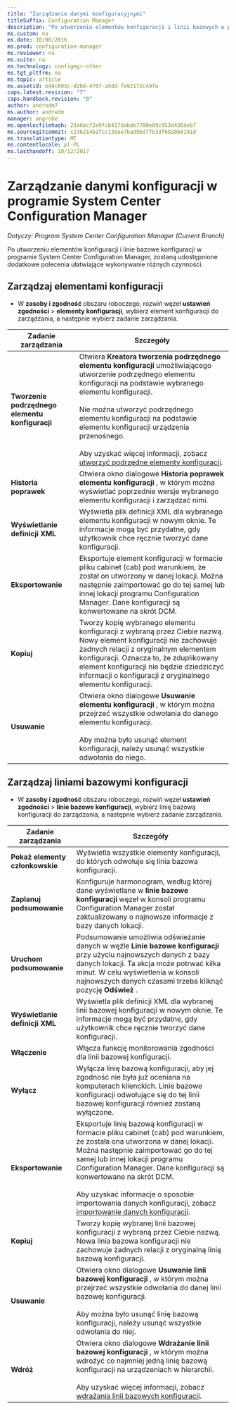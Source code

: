 ```yaml
---
title: "Zarządzanie danymi konfiguracyjnymi"
titleSuffix: Configuration Manager
description: "Po utworzeniu elementów konfiguracji i linii bazowych w programie System Center Configuration Manager, należy używać innych poleceń, można wykonywać różne akcje."
ms.custom: na
ms.date: 10/06/2016
ms.prod: configuration-manager
ms.reviewer: na
ms.suite: na
ms.technology: configmgr-other
ms.tgt_pltfrm: na
ms.topic: article
ms.assetid: b48c693c-d2b0-4707-a5dd-fe92172c49fe
caps.latest.revision: "7"
caps.handback.revision: "0"
author: andredm7
ms.author: andredm
manager: angrobe
ms.openlocfilehash: 23a6bcf2e9fcb417dabde7700e09c953d436deb7
ms.sourcegitcommit: c236214b2fcc13dae7bad96d7fb33f692868191d
ms.translationtype: MT
ms.contentlocale: pl-PL
ms.lasthandoff: 10/12/2017
---
```

# <a name="manage-configuration-data-in-system-center-configuration-manager"></a>Zarządzanie danymi konfiguracji w programie System Center Configuration Manager

*Dotyczy: Program System Center Configuration Manager (Current Branch)*

Po utworzeniu elementów konfiguracji i linie bazowe konfiguracji w programie System Center Configuration Manager, zostaną udostępnione dodatkowe polecenia ułatwiające wykonywanie różnych czynności.  

## <a name="manage-configuration-items"></a>Zarządzaj elementami konfiguracji  

-   W **zasoby i zgodność** obszaru roboczego, rozwiń węzeł **ustawień zgodności** > **elementy konfiguracji**, wybierz element konfiguracji do zarządzania, a następnie wybierz zadanie zarządzania.  

|Zadanie zarządzania|Szczegóły|  
|---------------------|-------------|  
|**Tworzenie podrzędnego elementu konfiguracji**|Otwiera **Kreatora tworzenia podrzędnego elementu konfiguracji** umożliwiającego utworzenie podrzędnego elementu konfiguracji na podstawie wybranego elementu konfiguracji.<br /><br /> Nie można utworzyć podrzędnego elementu konfiguracji na podstawie elementu konfiguracji urządzenia przenośnego.<br /><br /> Aby uzyskać więcej informacji, zobacz [utworzyć podrzędne elementy konfiguracji](../../compliance/deploy-use/create-child-configuration-items.md).|  
|**Historia poprawek**|Otwiera okno dialogowe **Historia poprawek elementu konfiguracji** , w którym można wyświetlać poprzednie wersje wybranego elementu konfiguracji i zarządzać nimi.|  
|**Wyświetlanie definicji XML**|Wyświetla plik definicji XML dla wybranego elementu konfiguracji w nowym oknie. Te informacje mogą być przydatne, gdy użytkownik chce ręcznie tworzyć dane konfiguracji.|  
|**Eksportowanie**|Eksportuje element konfiguracji w formacie pliku cabinet (cab) pod warunkiem, że został on utworzony w danej lokacji. Można następnie zaimportować go do tej samej lub innej lokacji programu Configuration Manager. Dane konfiguracji są konwertowane na skrót DCM.|  
|**Kopiuj**|Tworzy kopię wybranego elementu konfiguracji z wybraną przez Ciebie nazwą. Nowy element konfiguracji nie zachowuje żadnych relacji z oryginalnym elementem konfiguracji. Oznacza to, że zduplikowany element konfiguracji nie będzie dziedziczyć informacji o konfiguracji z oryginalnego elementu konfiguracji.|  
|**Usuwanie**|Otwiera okno dialogowe **Usuwanie elementu konfiguracji** , w którym można przejrzeć wszystkie odwołania do danego elementu konfiguracji.<br /><br /> Aby można było usunąć element konfiguracji, należy usunąć wszystkie odwołania do niego.|  

## <a name="manage-configuration-baselines"></a>Zarządzaj liniami bazowymi konfiguracji  

-   W **zasoby i zgodność** obszaru roboczego, rozwiń węzeł **ustawień zgodności** > **linie bazowe konfiguracji**, wybierz linię bazową konfiguracji do zarządzania, a następnie wybierz zadanie zarządzania.  


|Zadanie zarządzania|Szczegóły|  
|---------------------|-------------|  
|**Pokaż elementy członkowskie**|Wyświetla wszystkie elementy konfiguracji, do których odwołuje się linia bazowa konfiguracji.|  
|**Zaplanuj podsumowanie**|Konfiguruje harmonogram, według której dane wyświetlane w **linie bazowe konfiguracji** węzeł w konsoli programu Configuration Manager został zaktualizowany o najnowsze informacje z bazy danych lokacji.|  
|**Uruchom podsumowanie**|Podsumowanie umożliwia odświeżanie danych w węźle **Linie bazowe konfiguracji** przy użyciu najnowszych danych z bazy danych lokacji. Ta akcja może potrwać kilka minut. W celu wyświetlenia w konsoli najnowszych danych czasami trzeba kliknąć pozycję **Odśwież** .|  
|**Wyświetlanie definicji XML**|Wyświetla plik definicji XML dla wybranej linii bazowej konfiguracji w nowym oknie. Te informacje mogą być przydatne, gdy użytkownik chce ręcznie tworzyć dane konfiguracji.|  
|**Włączenie**|Włącza funkcję monitorowania zgodności dla linii bazowej konfiguracji.|  
|**Wyłącz**|Wyłącza linię bazową konfiguracji, aby jej zgodność nie była już oceniana na komputerach klienckich. Linie bazowe konfiguracji odwołujące się do tej linii bazowej konfiguracji również zostaną wyłączone.|  
|**Eksportowanie**|Eksportuje linię bazową konfiguracji w formacie pliku cabinet (cab) pod warunkiem, że została ona utworzona w danej lokacji. Można następnie zaimportować go do tej samej lub innej lokacji programu Configuration Manager. Dane konfiguracji są konwertowane na skrót DCM.<br /><br /> Aby uzyskać informacje o sposobie importowania danych konfiguracji, zobacz [importowanie danych konfiguracji](../../compliance/deploy-use/import-configuration-data.md).|  
|**Kopiuj**|Tworzy kopię wybranej linii bazowej konfiguracji z wybraną przez Ciebie nazwą. Nowa linia bazowa konfiguracji nie zachowuje żadnych relacji z oryginalną linią bazową konfiguracji.|  
|**Usuwanie**|Otwiera okno dialogowe **Usuwanie linii bazowej konfiguracji** , w którym można przejrzeć wszystkie odwołania do danej linii bazowej konfiguracji.<br /><br /> Aby można było usunąć linię bazową konfiguracji, należy usunąć wszystkie odwołania do niej.|  
|**Wdróż**|Otwiera okno dialogowe **Wdrażanie linii bazowej konfiguracji** , w którym można wdrożyć co najmniej jedną linię bazową konfiguracji na urządzeniach w hierarchii.<br /><br /> Aby uzyskać więcej informacji, zobacz [wdrażania linii bazowych konfiguracji](../../compliance/deploy-use/deploy-configuration-baselines.md).|  
